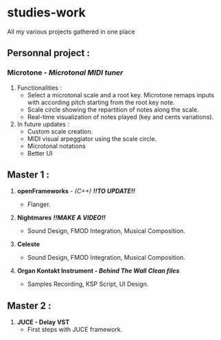# studies-work
All my various projects gathered in one place

## Personnal project :
### Microtone - _Microtonal MIDI tuner_
1. Functionalities :
    - Select a microtonal scale and a root key. Microtone remaps inputs with according pitch starting from the root key note.
    - Scale circle showing the repartition of notes along the scale.
    - Real-time visualization of notes played (key and cents variations).
2. In future updates :
    - Custom scale creation.
    - MIDI visual arpeggiator using the scale circle.
    - Microtonal notations
    - Better UI 

## Master 1 : 

1. **openFrameworks** - _(C++)_ 
***!!TO UPDATE!!***
    - Flanger.

1. **Nightmares**
***!!MAKE A VIDEO!!***
    - Sound Design, FMOD Integration, Musical Composition.

4. **Celeste**
    - Sound Design, FMOD Integration, Musical Composition.

5. **Organ Kontakt Instrument - _Behind The Wall_**
***Clean files***
    - Samples Recording, KSP Script, UI Design.

## Master 2 :

1. **JUCE - Delay VST**
    - First steps with JUCE framework.




